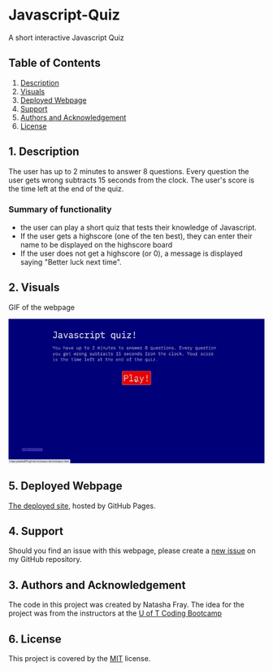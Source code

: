 # Javascript-Quiz
A short interactive Javascript Quiz

## Table of Contents
1. [ Description ](#desc)
2. [ Visuals ](#visuals)
3. [ Deployed Webpage ](#deployed)
4. [ Support ](#support)
5. [ Authors and Acknowledgement ](#acknowledge)
6. [ License ](#license)

<a name="desc"></a>
## 1. Description
The user has up to 2 minutes to answer 8 questions. Every question the user gets wrong subtracts 15 seconds from the clock. The user's score is the time left at the end of the quiz.

### Summary of functionality
- the user can play a short quiz that tests their knowledge of Javascript.
- If the user gets a highscore (one of the ten best), they can enter their name to be displayed on the highscore board
- If the user does not get a highscore (or 0), a message is displayed saying "Better luck next time".

<a name="visuals"></a>
## 2. Visuals
GIF of the webpage 

![GIF of the webpage](in_action.gif)

<a name="deployed"></a>
## 5. Deployed Webpage
[The deployed site](https://tasha876.github.io/Javascript-Quiz/index.html), hosted by GitHub Pages.

<a name="support"></a>
## 4. Support
Should you find an issue with this webpage, please create a [new issue](https://github.com/Tasha876/Javascript-Quiz/issues) on my GitHub repository.

<a name="acknowledge"></a>
## 3. Authors and Acknowledgement
The code in this project was created by Natasha Fray. The idea for the project was from the instructors at the [U of T Coding Bootcamp](https://bootcamp.learn.utoronto.ca/)

<a name="license"></a>
## 6. License
This project is covered by the [MIT](license) license.


